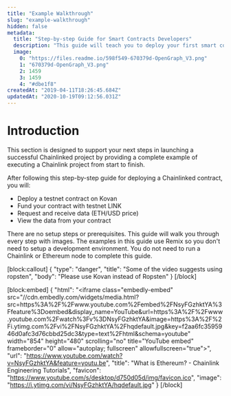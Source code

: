 ```yaml
---
title: "Example Walkthrough"
slug: "example-walkthrough"
hidden: false
metadata: 
  title: "Step-by-step Guide for Smart Contracts Developers"
  description: "This guide will teach you to deploy your first smart contract that fetches API data from Chainlink. Anyone can follow along!"
  image: 
    0: "https://files.readme.io/598f549-670379d-OpenGraph_V3.png"
    1: "670379d-OpenGraph_V3.png"
    2: 1459
    3: 1459
    4: "#dbe1f8"
createdAt: "2019-04-11T18:26:45.684Z"
updatedAt: "2020-10-19T09:12:56.031Z"
---
```

# Introduction

This section is designed to support your next steps in launching a successful Chainlinked project by providing a complete example of executing a Chainlink project from start to finish.

After following this step-by-step guide for deploying a Chainlinked contract, you will:
  - Deploy a testnet contract on Kovan
  - Fund your contract with testnet LINK
  - Request and receive data (ETH/USD price)
  - View the data from your contract

There are no setup steps or prerequisites. This guide will walk you through every step with images. The examples in this guide use Remix so you don't need to setup a development environment. You do not need to run a Chainlink or Ethereum node to complete this guide.


[block:callout]
{
  "type": "danger",
  "title": "Some of the video suggests using ropsten",
  "body": "Please use Kovan instead of Ropsten"
}
[/block]

[block:embed]
{
  "html": "<iframe class=\"embedly-embed\" src=\"//cdn.embedly.com/widgets/media.html?src=https%3A%2F%2Fwww.youtube.com%2Fembed%2FNsyFGzhktYA%3Ffeature%3Doembed&display_name=YouTube&url=https%3A%2F%2Fwww.youtube.com%2Fwatch%3Fv%3DNsyFGzhktYA&image=https%3A%2F%2Fi.ytimg.com%2Fvi%2FNsyFGzhktYA%2Fhqdefault.jpg&key=f2aa6fc3595946d0afc3d76cbbd25dc3&type=text%2Fhtml&schema=youtube\" width=\"854\" height=\"480\" scrolling=\"no\" title=\"YouTube embed\" frameborder=\"0\" allow=\"autoplay; fullscreen\" allowfullscreen=\"true\"></iframe>",
  "url": "https://www.youtube.com/watch?v=NsyFGzhktYA&feature=youtu.be",
  "title": "What is Ethereum? - Chainlink Engineering Tutorials",
  "favicon": "https://www.youtube.com/s/desktop/d750d05d/img/favicon.ico",
  "image": "https://i.ytimg.com/vi/NsyFGzhktYA/hqdefault.jpg"
}
[/block]